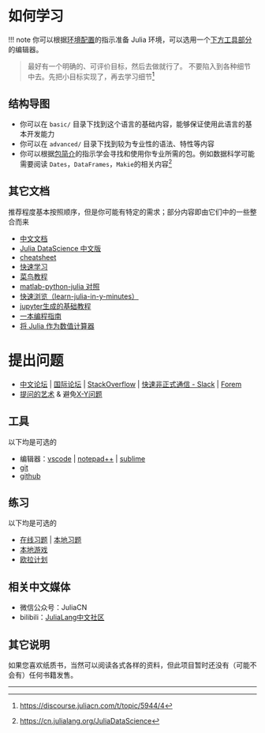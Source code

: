 # 如何学习
!!! note
	你可以根据[环境配置](../basic/setup_environment.md)的指示准备 Julia 环境，可以选用一个[下方工具部分](#工具)的编辑器。

> 最好有一个明确的、可评价目标，然后去做就行了。
> 不要陷入到各种细节中去。先把小目标实现了，再去学习细节[^3]

## 结构导图
* 你可以在 `basic/` 目录下找到这个语言的基础内容，能够保证使用此语言的基本开发能力
* 你可以在 `advanced/` 目录下找到较为专业性的语法、特性等内容
* 你可以根据[包简介](../blog/packages/introduction.md)的指示学会寻找和使用你专业所需的包。例如数据科学可能需要阅读 `Dates`，`DataFrames`，`Makie`的相关内容[^4]

## 其它文档
推荐程度基本按照顺序，但是你可能有特定的需求；部分内容即由它们中的一些整合而来
* [中文文档](https://docs.juliacn.com/latest/)
* [Julia DataScience 中文版](https://cn.julialang.org/JuliaDataScience)
* [cheatsheet](https://juliadocs.github.io/Julia-Cheat-Sheet/zh-cn/)
* [快速学习](https://learnxinyminutes.com/docs/zh-cn/julia-cn/)
* [菜鸟教程](https://www.runoob.com/julia/julia-tutorial.html)
* [matlab-python-julia 对照](https://cheatsheets.quantecon.org/)
* [快速浏览（learn-julia-in-y-minutes）](https://discourse.juliacn.com/t/topic/611)
* [jupyter生成的基础教程](https://www.math.pku.edu.cn/teachers/lidf/docs/Julia/JuliaIntro.html)
* [一本编程指南](https://github.com/Roger-luo/Brochure.jl)
* [将 Julia 作为数值计算器](https://krasjet.com/rnd.wlk/julia/)

# 提出问题
* [中文论坛](https://discourse.juliacn.com/) | [国际论坛](https://discourse.julialang.org/) | [StackOverflow](https://stackoverflow.com/) | [快速非正式通信 - Slack](https://julialang.org/slack/) | [Forem](https://forem.julialang.org/logankilpatrick/the-julia-forem-what-it-is-why-we-made-one-and-how-to-use-it-52e5)
* [提问的艺术](https://blog.csdn.net/weixin_30587025/article/details/96616932) & 避免[X-Y问题](https://coolshell.cn/articles/10804.html)

## 工具
以下均是可选的
* 编辑器：[vscode](../knowledge/vscode.md) | [notepad++](https://www.luogu.com.cn/blog/user13091/ghj1222-likes-npp) | [sublime](https://www.luogu.com.cn/blog/acking/sublime)
* [git](../knowledge/git.md)
* [github](../knowledge/github.md)

## 练习
以下均是可选的
* [在线习题](../knowledge/hydrooj.md) | [本地习题](../packages/leetcode.md)
* [本地游戏](../packages/lightlearn.md)
* [欧拉计划](http://pe-cn.github.io/)

## 相关中文媒体
* 微信公众号：JuliaCN
* bilibili：[JuliaLang中文社区](https://space.bilibili.com/356692611)

## 其它说明
如果您喜欢纸质书，当然可以阅读各式各样的资料，但此项目暂时还没有（可能不会有）任何书籍发售。

---

[^1]: https://discourse.juliacn.com/t/topic/159
[^2]: https://discourse.juliacn.com/t/topic/6002
[^3]: https://discourse.juliacn.com/t/topic/5944/4
[^4]: https://cn.julialang.org/JuliaDataScience
